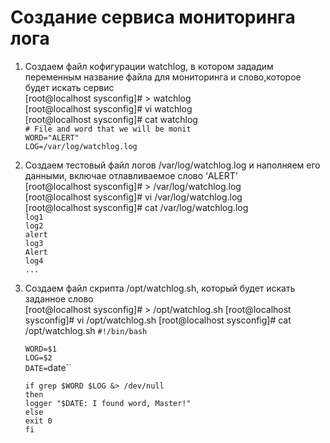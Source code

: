 # Создание сервиса мониторинга лога

1. Создаем файл кофигурации watchlog, в котором зададим переменным название файла для мониторинга и слово,которое будет искать сервис  
		[root@localhost sysconfig]# > watchlog  
		[root@localhost sysconfig]# vi watchlog  
		[root@localhost sysconfig]# cat watchlog  
	`# File and word that we will be monit`  
	`WORD="ALERT"`  
	`LOG=/var/log/watchlog.log`  

2. Создаем тестовый файл логов /var/log/watchlog.log и наполняем его данными, включае отлавливаемое слово ‘ALERT’  
		[root@localhost sysconfig]# > /var/log/watchlog.log  
		[root@localhost sysconfig]# vi /var/log/watchlog.log  
		[root@localhost sysconfig]# cat /var/log/watchlog.log  
	`log1`  
	`log2`  
	`alert`  
	`log3`  
	`Alert`  
	`log4`  
	`...`  

3. Создаем файл скрипта /opt/watchlog.sh, который будет искать заданное слово  
		[root@localhost sysconfig]# > /opt/watchlog.sh
		[root@localhost sysconfig]# vi /opt/watchlog.sh
		[root@localhost sysconfig]# cat /opt/watchlog.sh
	`#!/bin/bash`  

	`WORD=$1`  
	`LOG=$2`  
	`DATE=`date``  

	`if grep $WORD $LOG &> /dev/null`  
	`then`  
	  `logger "$DATE: I found word, Master!"`  
	`else`  
	  `exit 0`  
	`fi`


